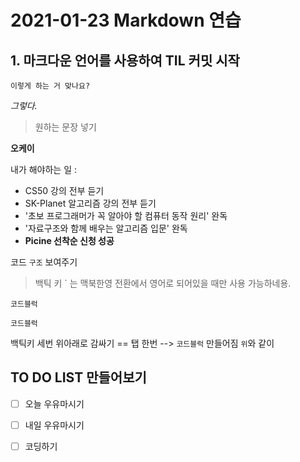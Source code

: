 # 2021-01-23 Markdown 연습

## 1. 마크다운 언어를 사용하여 TIL 커밋 시작
    이렇게 하는 거 맞나요?
*그렇다.*

> 원하는 문장 넣기

**오케이**
 
 내가 해야하는 일 :
 - CS50 강의 전부 듣기
 - SK-Planet 알고리즘 강의 전부 듣기
 - '초보 프로그래머가 꼭 알아야 할 컴퓨터 동작 원리' 완독
 - '자료구조와 함께 배우는 알고리즘 입문' 완독
 - **Picine 선착순 신청 성공**

 코드 `구조` 보여주기
 > 백틱 키 ` 는 맥북한영 전환에서 영어로 되어있을 때만 사용 가능하네용.

```
코드블럭
```
    코드블럭

 백틱키 세번 위아래로 감싸기 == 탭 한번 --> `코드블럭` 만들어짐 `위`와 같이

 TO DO LIST 만들어보기
 ---
 - [ ] 오늘 우유마시기
 - [ ] 내일 우유마시기

 - [ ] 코딩하기